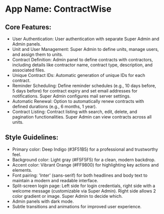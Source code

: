 # **App Name**: ContractWise

## Core Features:

- User Authentication: User authentication with separate Super Admin and Admin panels.
- Unit and User Management: Super Admin to define units, manage users, and assign them to units.
- Contract Definition: Admin panel to define contracts with contractors, including details like contractor name, contract type, description, and associated files.
- Unique Contract IDs: Automatic generation of unique IDs for each contract.
- Reminder Scheduling: Define reminder schedules (e.g., 10 days before, 5 days before) for contract expiry and set email addresses for notifications. Super Admin configures mail server settings.
- Automatic Renewal: Option to automatically renew contracts with defined durations (e.g., 6 months, 1 year).
- Contract Listing: Contract listing with search, edit, delete, and pagination functionalities. Super Admin can view contracts across all units.

## Style Guidelines:

- Primary color: Deep Indigo (#3F51B5) for a professional and trustworthy feel.
- Background color: Light gray (#F5F5F5) for a clean, modern backdrop.
- Accent color: Vibrant Orange (#FF9800) for highlighting key actions and elements.
- Font pairing: 'Inter' (sans-serif) for both headlines and body text to maintain a modern and readable interface.
- Split-screen login page: Left side for login credentials, right side with a welcome message (customizable via Super Admin). Right side allows 2 color gradient or image. Super Admin to decide which.
- Admin panels with dark mode.
- Subtle transitions and animations for improved user experience.